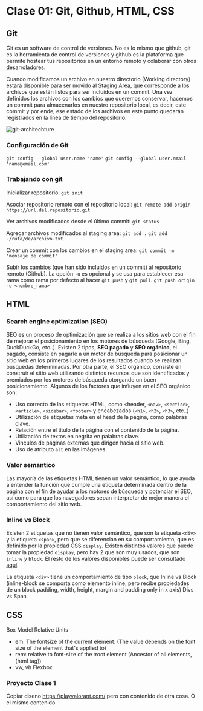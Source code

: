 # Clase 01: Git, Github, HTML, CSS

## Git

Git es un software de control de versiones. No es lo mismo que github, git es la herramienta de control de versiones y github es la plataforma que permite hostear tus repositorios en un entorno remoto y colaborar con otros desarroladores.

Cuando modificamos un archivo en nuestro directorio (Working directory) estará disponible para ser movido al Staging Area, que corresponde a los archivos que están listos para ser incluídos en un commit. Una vez definidos los archivos con los cambios que queremos conservar, hacemos un commit para almacenarlos en nuestro repositorio local, es decir, este commit y por ende, ese estado de los archivos en este punto quedarán registrados en la línea de tiempo del repositorio.

![git-architechture](cdn.edureka.co/blog/wp-content/uploads/2016/11/Git-Architechture-Git-Tutorial-Edureka-2.png)

### Configuración de Git

`git config --global user.name 'name'`
`git config --global user.email 'name@email.com'`

### Trabajando con git

Inicializar repositorio:
`git init`

Asociar repositorio remoto con el repositorio local:
`git remote add origin https://url.del.repositorio.git`

Ver archivos modificados desde el último commit:
`git status`

Agregar archivos modificados al staging area:
`git add .`
`git add ./ruta/de/archivo.txt`

Crear un commit con los cambios en el staging area:
`git commit -m 'mensaje de commit'`

Subir los cambios (que han sido incluidos en un commit) al repositorio remoto (Github). La opción `-u` es opcional y se usa para establecer esa rama como rama por defecto al hacer `git push` y `git pull`.
`git push origin -u <nombre_rama>`

## HTML

### Search engine optimization (SEO)

SEO es un proceso de optimización que se realiza a los sitios web con el fin de mejorar el posicionamiento en los motores de búsqueda (Google, Bing, DuckDuckGo, etc..). Existen 2 tipos, **SEO pagado** y **SEO orgánico**, el pagado, consiste en pagarle a un motor de búsqueda para posicionar un sitio web en los primeros lugares de los resultados cuando se realizan busquedas determinadas. Por otra parte, el SEO orgánico, consiste en construir el sitio web utilizando distintos recursos que son identificados y premiados por los motores de búsqueda otorgando un buen posicionamiento. Algunos de los factores que influyen en el SEO orgánico son:

- Uso correcto de las etiquetas HTML, como <header, `<nav>`, `<section>`, `<article>`, `<sidebar>`, `<footer>` y encabezados (`<h1>`, `<h2>`, `<h3>`, etc..)
- Utilización de etiquetas meta en el head de la página, como palabras clave.
- Relación entre el título de la página con el contenido de la página.
- Utilización de textos en negrita en palabras clave.
- Vinculos de páginas externas que dirigen hacia el sitio web.
- Uso de atributo `alt` en las imágenes.

### Valor semantico

Las mayoría de las etiquetas HTML tienen un valor semántico, lo que ayuda a entender la función que cumple una etiqueta determinada dentro de la página con el fin de ayudar a los motores de búsqueda y potenciar el SEO, así como para que los navegadores sepan interpretar de mejor manera el comportamiento del sitio web.

### Inline vs Block

Existen 2 etiquetas que no tienen valor semántico, que son la etiqueta `<div>` y la etiqueta `<span>`, pero que se diferencian en su comportamiento, que es definido por la propiedad CSS `display`. Existen distintos valores que puede tomar la propiedad `display`, pero hay 2 que son muy usados, que son `inline` y `block`. El resto de los valores disponibles puede ser consultado [aquí](https://www.w3schools.com/CSSref/pr_class_display.asp).

La etiqueta `<div>` tiene un comportamiento de tipo `block`, que
Inline vs Block (inline-block se comporta como elemento inline, pero recibe propiedades de un block padding, width, height, margin and padding only in x axis)
Divs vs Span

## CSS

Box Model
Relative Units

- em: The fontsize of the current element. (The value depends on the font size of the element that's applied to)
- rem: relative to font-size of the :root element (Ancestor of all elements, (html tag))
- vw, vh
  Flexbox

### Proyecto Clase 1

Copiar diseno https://playvalorant.com/ pero con contenido de otra cosa. O el mismo contenido
